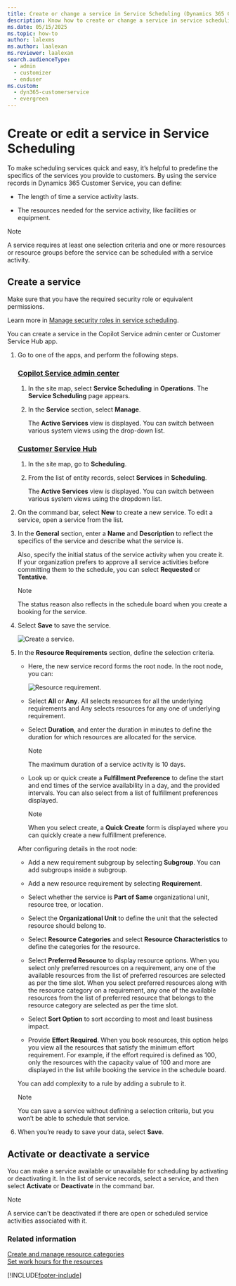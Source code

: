 ```yaml
---
title: Create or change a service in Service Scheduling (Dynamics 365 Customer Service)
description: Know how to create or change a service in service scheduling in Dynamics 365 Customer Service.
ms.date: 05/15/2025
ms.topic: how-to
author: lalexms
ms.author: laalexan
ms.reviewer: laalexan
search.audienceType: 
  - admin
  - customizer
  - enduser
ms.custom: 
  - dyn365-customerservice
  - evergreen
---
```


# Create or edit a service in Service Scheduling

To make scheduling services quick and easy, it’s helpful to predefine the specifics of the services you provide to customers. By using the service records in Dynamics 365 Customer Service, you can define:  
  
-   The length of time a service activity lasts.
  
-   The resources needed for the service activity, like facilities or equipment.
  
> [!NOTE]
> A service requires at least one selection criteria and one or more resources or resource groups before the service can be scheduled with a service activity.

## Create a service
  
Make sure that you have the required security role or equivalent permissions. 

Learn more in [Manage security roles in service scheduling](manage-security-roles.md).

You can create a service in the Copilot Service admin center or Customer Service Hub app.

1. Go to one of the apps, and perform the following steps.

   ### [Copilot Service admin center](#tab/copilotserviceadmincenter)

    1. In the site map, select **Service Scheduling** in **Operations**. The **Service Scheduling** page appears.
    2. In the **Service** section, select **Manage**.
        
        The **Active Services** view is displayed. You can switch between various system views using the drop-down list.  

   ### [Customer Service Hub](#tab/customerservicehub)

    1. In the site map, go to **Scheduling**.
    2. From the list of entity records, select **Services** in **Scheduling**.
       
       The **Active Services** view is displayed. You can switch between various system views using the dropdown list.

2. On the command bar, select **New** to create a new service. To edit a service, open a service from the list.  
  
3. In the **General** section, enter a **Name** and **Description** to reflect the specifics of the service and describe what the service is. </br>

   Also, specify the initial status of the service activity when you create it. If your organization prefers to approve all service activities before committing them to the schedule, you can select **Requested** or **Tentative**.

   > [!NOTE]
   > The status reason also reflects in the schedule board when you create a booking for the service.

4. Select **Save** to save the service.

   ![Create a service.](../media/service_cs_activity.png)

5. In the **Resource Requirements** section, define the selection criteria.

    - Here, the new service record forms the root node. In the root node, you can:

      ![Resource requirement.](../media/resource-requirement-csh.png)

     - Select **All** or **Any**. All selects resources for all the underlying requirements and Any selects resources for any one of underlying requirement.

     - Select **Duration**, and enter the duration in minutes to define the duration for which resources are allocated for the service. 

        > [!NOTE]
        > The maximum duration of a service activity is 10 days.

     - Look up or quick create a **Fulfillment Preference** to define the start and end times of the service availability in a day, and the provided intervals. You can also select from a list of fulfillment preferences displayed. 
        > [!NOTE]
        > When you select create, a **Quick Create** form is displayed where you can quickly create a new fulfillment preference.

     After configuring details in the root node: </br>
        
    - Add a new requirement subgroup by selecting **Subgroup**. You can add subgroups inside a subgroup.
    - Add a new resource requirement by selecting **Requirement**. 

   - Select whether the service is **Part of Same** organizational unit, resource tree, or location.
  
   - Select the **Organizational Unit** to define the unit that the selected resource should belong to.
   - Select **Resource Categories**  and select **Resource Characteristics** to define the categories for the resource.
   - Select **Preferred Resource** to display resource options. When you select only preferred resources on a requirement, any one of the available resources from the list of preferred resources are selected as per the time slot. When you select preferred resources along with the resource category on a requirement, any one of the available resources from the list of preferred resource that belongs to the resource category are selected as per the time slot.
   - Select **Sort Option** to sort according to most and least business impact.
   - Provide **Effort Required**. When you book resources, this option helps you view all the resources that satisfy the minimum effort requirement. For example, if the effort required is defined as 100, only the resources with the capacity value of 100 and more are displayed in the list while booking the service in the schedule board.

   You can add complexity to a rule by adding a subrule to it.  
   > [!NOTE]
   >  You can save a service without defining a selection criteria, but you won’t be able to schedule that service.   

7.  When you’re ready to save your data, select **Save**.  
  
## Activate or deactivate a service  
You can make a service available or unavailable for scheduling by activating or deactivating it. In the list of service records, select a service, and then select **Activate** or **Deactivate** in the command bar.  

> [!NOTE]
> A service can't be deactivated if there are open or scheduled service activities associated with it.
  
### Related information  

[Create and manage resource categories](resource-categories-service-scheduling.md)   
[Set work hours for the resources](resources-service-scheduling.md#set-work-hours-for-the-resources)


[!INCLUDE[footer-include](../../includes/footer-banner.md)]
